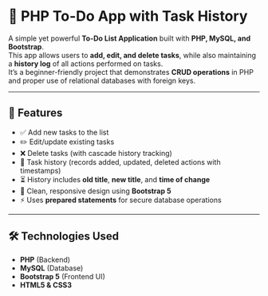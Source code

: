 # 📝 PHP To-Do App with Task History
A simple yet powerful **To-Do List Application** built with **PHP, MySQL, and Bootstrap**.  
This app allows users to **add, edit, and delete tasks**, while also maintaining a **history log** of all actions performed on tasks.  
It’s a beginner-friendly project that demonstrates **CRUD operations** in PHP and proper use of relational databases with foreign keys.

---

## 🚀 Features
- ✅ Add new tasks to the list
- ✏️ Edit/update existing tasks
- ❌ Delete tasks (with cascade history tracking)
- 📜 Task history (records added, updated, deleted actions with timestamps)
- ⏳ History includes **old title**, **new title**, and **time of change**
- 🎨 Clean, responsive design using **Bootstrap 5**
- ⚡ Uses **prepared statements** for secure database operations

---

## 🛠️ Technologies Used
- **PHP** (Backend)
- **MySQL** (Database)
- **Bootstrap 5** (Frontend UI)
- **HTML5 & CSS3**
